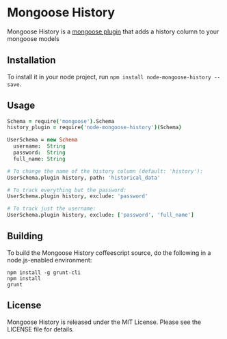 # Mongoose History

Mongoose History is a [mongoose plugin](http://mongoosejs.com/docs/plugins.html)
that adds a history column to your mongoose models

## Installation

To install it in your node project, run `npm install node-mongoose-history --save`.

## Usage

```coffeescript
Schema = require('mongoose').Schema
history_plugin = require('node-mongoose-history')(Schema)

UserSchema = new Schema
  username:  String
  password:  String
  full_name: String

# To change the name of the history column (default: 'history'):
UserSchema.plugin history, path: 'historical_data'

# To track everything but the password:
UserSchema.plugin history, exclude: 'password'

# To track just the username:
UserSchema.plugin history, exclude: ['password', 'full_name']
```

## Building

To build the Mongoose History coffeescript source, do the following in a node.js-enabled environment:

```
npm install -g grunt-cli
npm install
grunt
```

## License

Mongoose History is released under the MIT License. Please see the LICENSE file for details.
